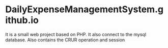 # DailyExpenseManagementSystem.github.io
It is a small web project based on PHP. It also connect to the mysql database. Also contains the CRUR operation and session
